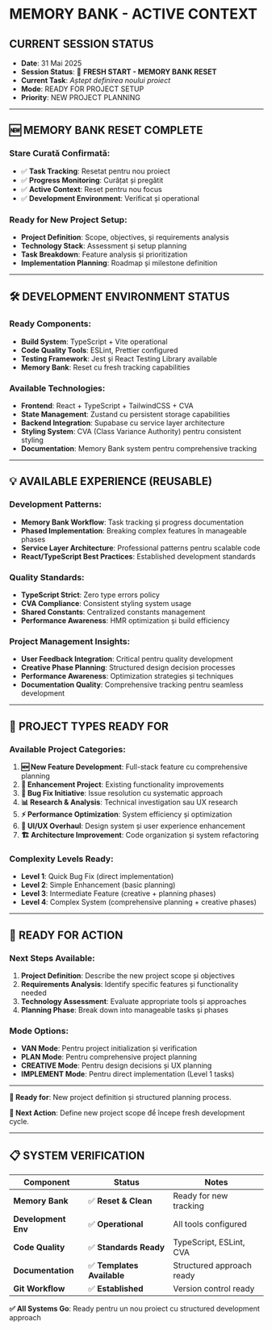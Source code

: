 # MEMORY BANK - ACTIVE CONTEXT

## CURRENT SESSION STATUS
- **Date**: 31 Mai 2025  
- **Session Status**: 🔄 **FRESH START - MEMORY BANK RESET**
- **Current Task**: *Aștept definirea noului proiect*
- **Mode**: READY FOR PROJECT SETUP
- **Priority**: NEW PROJECT PLANNING

---

## 🆕 **MEMORY BANK RESET COMPLETE**

### **Stare Curată Confirmată**:
- ✅ **Task Tracking**: Resetat pentru nou proiect
- ✅ **Progress Monitoring**: Curățat și pregătit
- ✅ **Active Context**: Reset pentru nou focus
- ✅ **Development Environment**: Verificat și operational

### **Ready for New Project Setup**:
- **Project Definition**: Scope, objectives, și requirements analysis
- **Technology Stack**: Assessment și setup planning
- **Task Breakdown**: Feature analysis și prioritization
- **Implementation Planning**: Roadmap și milestone definition

---

## 🛠️ **DEVELOPMENT ENVIRONMENT STATUS**

### **Ready Components**:
- **Build System**: TypeScript + Vite operational
- **Code Quality Tools**: ESLint, Prettier configured
- **Testing Framework**: Jest și React Testing Library available
- **Memory Bank**: Reset cu fresh tracking capabilities

### **Available Technologies**:
- **Frontend**: React + TypeScript + TailwindCSS + CVA
- **State Management**: Zustand cu persistent storage capabilities
- **Backend Integration**: Supabase cu service layer architecture
- **Styling System**: CVA (Class Variance Authority) pentru consistent styling
- **Documentation**: Memory Bank system pentru comprehensive tracking

---

## 💡 **AVAILABLE EXPERIENCE (REUSABLE)**

### **Development Patterns**:
- **Memory Bank Workflow**: Task tracking și progress documentation
- **Phased Implementation**: Breaking complex features în manageable phases
- **Service Layer Architecture**: Professional patterns pentru scalable code
- **React/TypeScript Best Practices**: Established development standards

### **Quality Standards**:
- **TypeScript Strict**: Zero type errors policy
- **CVA Compliance**: Consistent styling system usage
- **Shared Constants**: Centralized constants management
- **Performance Awareness**: HMR optimization și build efficiency

### **Project Management Insights**:
- **User Feedback Integration**: Critical pentru quality development
- **Creative Phase Planning**: Structured design decision processes
- **Performance Awareness**: Optimization strategies și techniques
- **Documentation Quality**: Comprehensive tracking pentru seamless development

---

## 🎯 **PROJECT TYPES READY FOR**

### **Available Project Categories**:
1. **🆕 New Feature Development**: Full-stack feature cu comprehensive planning
2. **🔧 Enhancement Project**: Existing functionality improvements
3. **🐛 Bug Fix Initiative**: Issue resolution cu systematic approach
4. **📊 Research & Analysis**: Technical investigation sau UX research
5. **⚡ Performance Optimization**: System efficiency și optimization
6. **🎨 UI/UX Overhaul**: Design system și user experience enhancement
7. **🏗️ Architecture Improvement**: Code organization și system refactoring

### **Complexity Levels Ready**:
- **Level 1**: Quick Bug Fix (direct implementation)
- **Level 2**: Simple Enhancement (basic planning)
- **Level 3**: Intermediate Feature (creative + planning phases)
- **Level 4**: Complex System (comprehensive planning + creative phases)

---

## 🚀 **READY FOR ACTION**

### **Next Steps Available**:
1. **Project Definition**: Describe the new project scope și objectives
2. **Requirements Analysis**: Identify specific features și functionality needed
3. **Technology Assessment**: Evaluate appropriate tools și approaches
4. **Planning Phase**: Break down into manageable tasks și phases

### **Mode Options**:
- **VAN Mode**: Pentru project initialization și verification
- **PLAN Mode**: Pentru comprehensive project planning
- **CREATIVE Mode**: Pentru design decisions și UX planning
- **IMPLEMENT Mode**: Pentru direct implementation (Level 1 tasks)

---

**🎯 Ready for**: New project definition și structured planning process.

**🚀 Next Action**: Define new project scope để începe fresh development cycle.

---

## 📋 **SYSTEM VERIFICATION**

| **Component** | **Status** | **Notes** |
|---------------|------------|-----------|
| **Memory Bank** | ✅ **Reset & Clean** | Ready for new tracking |
| **Development Env** | ✅ **Operational** | All tools configured |
| **Code Quality** | ✅ **Standards Ready** | TypeScript, ESLint, CVA |
| **Documentation** | ✅ **Templates Available** | Structured approach ready |
| **Git Workflow** | ✅ **Established** | Version control ready |

**✅ All Systems Go**: Ready pentru un nou proiect cu structured development approach 